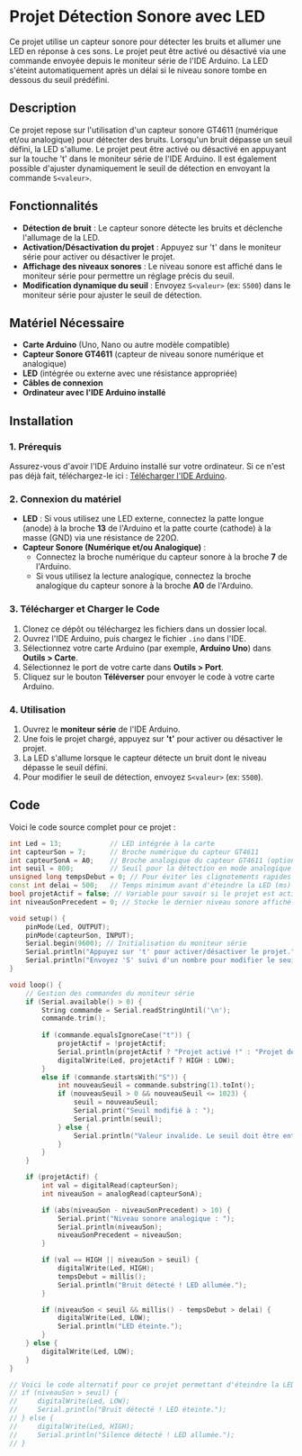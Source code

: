 # Projet Détection Sonore avec LED

Ce projet utilise un capteur sonore pour détecter les bruits et allumer une LED en réponse à ces sons. Le projet peut être activé ou désactivé via une commande envoyée depuis le moniteur série de l'IDE Arduino. La LED s'éteint automatiquement après un délai si le niveau sonore tombe en dessous du seuil prédéfini.

## Description

Ce projet repose sur l'utilisation d'un capteur sonore GT4611 (numérique et/ou analogique) pour détecter des bruits. Lorsqu'un bruit dépasse un seuil défini, la LED s'allume. Le projet peut être activé ou désactivé en appuyant sur la touche 't' dans le moniteur série de l'IDE Arduino. Il est également possible d'ajuster dynamiquement le seuil de détection en envoyant la commande `S<valeur>`.

## Fonctionnalités

- **Détection de bruit** : Le capteur sonore détecte les bruits et déclenche l'allumage de la LED.
- **Activation/Désactivation du projet** : Appuyez sur 't' dans le moniteur série pour activer ou désactiver le projet.
- **Affichage des niveaux sonores** : Le niveau sonore est affiché dans le moniteur série pour permettre un réglage précis du seuil.
- **Modification dynamique du seuil** : Envoyez `S<valeur>` (ex: `S500`) dans le moniteur série pour ajuster le seuil de détection.

## Matériel Nécessaire

- **Carte Arduino** (Uno, Nano ou autre modèle compatible)
- **Capteur Sonore GT4611** (capteur de niveau sonore numérique et analogique)
- **LED** (intégrée ou externe avec une résistance appropriée)
- **Câbles de connexion**
- **Ordinateur avec l'IDE Arduino installé**

## Installation

### 1. Prérequis

Assurez-vous d'avoir l'IDE Arduino installé sur votre ordinateur. Si ce n'est pas déjà fait, téléchargez-le ici : [Télécharger l'IDE Arduino](https://www.arduino.cc/en/software).

### 2. Connexion du matériel

- **LED** : Si vous utilisez une LED externe, connectez la patte longue (anode) à la broche **13** de l'Arduino et la patte courte (cathode) à la masse (GND) via une résistance de 220Ω.
- **Capteur Sonore (Numérique et/ou Analogique)** : 
  - Connectez la broche numérique du capteur sonore à la broche **7** de l'Arduino.
  - Si vous utilisez la lecture analogique, connectez la broche analogique du capteur sonore à la broche **A0** de l'Arduino.

### 3. Télécharger et Charger le Code

1. Clonez ce dépôt ou téléchargez les fichiers dans un dossier local.
2. Ouvrez l'IDE Arduino, puis chargez le fichier `.ino` dans l'IDE.
3. Sélectionnez votre carte Arduino (par exemple, **Arduino Uno**) dans **Outils > Carte**.
4. Sélectionnez le port de votre carte dans **Outils > Port**.
5. Cliquez sur le bouton **Téléverser** pour envoyer le code à votre carte Arduino.

### 4. Utilisation

1. Ouvrez le **moniteur série** de l'IDE Arduino.
2. Une fois le projet chargé, appuyez sur **'t'** pour activer ou désactiver le projet.
3. La LED s'allume lorsque le capteur détecte un bruit dont le niveau dépasse le seuil défini.
4. Pour modifier le seuil de détection, envoyez `S<valeur>` (ex: `S500`).

## Code

Voici le code source complet pour ce projet :

```cpp
int Led = 13;            // LED intégrée à la carte
int capteurSon = 7;      // Broche numérique du capteur GT4611
int capteurSonA = A0;    // Broche analogique du capteur GT4611 (optionnel)
int seuil = 800;         // Seuil pour la détection en mode analogique (0-1023)
unsigned long tempsDebut = 0; // Pour éviter les clignotements rapides
const int delai = 500;   // Temps minimum avant d'éteindre la LED (ms)
bool projetActif = false; // Variable pour savoir si le projet est actif
int niveauSonPrecedent = 0; // Stocke le dernier niveau sonore affiché

void setup() {
    pinMode(Led, OUTPUT);        
    pinMode(capteurSon, INPUT);  
    Serial.begin(9600); // Initialisation du moniteur série
    Serial.println("Appuyez sur 't' pour activer/désactiver le projet.");
    Serial.println("Envoyez 'S' suivi d'un nombre pour modifier le seuil (ex: S500).");
}

void loop() {
    // Gestion des commandes du moniteur série
    if (Serial.available() > 0) {
        String commande = Serial.readStringUntil('\n');
        commande.trim();
        
        if (commande.equalsIgnoreCase("t")) {
            projetActif = !projetActif;
            Serial.println(projetActif ? "Projet activé !" : "Projet désactivé !");
            digitalWrite(Led, projetActif ? HIGH : LOW);
        } 
        else if (commande.startsWith("S")) {
            int nouveauSeuil = commande.substring(1).toInt();
            if (nouveauSeuil > 0 && nouveauSeuil <= 1023) {
                seuil = nouveauSeuil;
                Serial.print("Seuil modifié à : ");
                Serial.println(seuil);
            } else {
                Serial.println("Valeur invalide. Le seuil doit être entre 0 et 1023.");
            }
        }
    }

    if (projetActif) {
        int val = digitalRead(capteurSon);
        int niveauSon = analogRead(capteurSonA);

        if (abs(niveauSon - niveauSonPrecedent) > 10) {
            Serial.print("Niveau sonore analogique : ");
            Serial.println(niveauSon);
            niveauSonPrecedent = niveauSon;
        }

        if (val == HIGH || niveauSon > seuil) {
            digitalWrite(Led, HIGH);
            tempsDebut = millis();
            Serial.println("Bruit détecté ! LED allumée.");
        }

        if (niveauSon < seuil && millis() - tempsDebut > delai) {
            digitalWrite(Led, LOW);
            Serial.println("LED éteinte.");
        }
    } else {
        digitalWrite(Led, LOW);
    }
}

// Voici le code alternatif pour ce projet permettant d'éteindre la LED lorsque le bruit dépasse le seuil :
// if (niveauSon > seuil) {
//     digitalWrite(Led, LOW);
//     Serial.println("Bruit détecté ! LED éteinte.");
// } else {
//     digitalWrite(Led, HIGH);
//     Serial.println("Silence détecté ! LED allumée.");
// }
